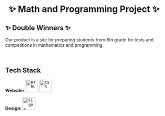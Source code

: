 
<h1 align="center">✨ Math and Programming Project ✨</h1>



## ✨ Double Winners ✨
Our product is a site for preparing students from 8th grade for tests and competitions in mathematics and programming.

<br>

## Tech Stack

**Website:**
<code><img height="40" src="https://cdn.pixabay.com/photo/2017/08/05/11/16/logo-2582748_960_720.png" alt="HTML"></code>
<code><img height="40" src="https://cdn.pixabay.com/photo/2017/08/05/11/16/logo-2582747_960_720.png" alt="CSS"></code>

**Design:** 
<code><img height="40" src="https://cdn.sanity.io/images/599r6htc/localized/46a76c802176eb17b04e12108de7e7e0f3736dc6-1024x1024.png?w=804&h=804&q=75&fit=max&auto=format" alt="Figma"></code>
